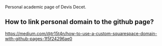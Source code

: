Personal academic page of Devis Decet.


## How to link personal domain to the github page?

https://medium.com/@tr15t4n/how-to-use-a-custom-squarespace-domain-with-github-pages-1f5f24296ae0



<!--

Pushing:

cd /Users/devisdecet/Dropbox/projects/outreach/devdecet.github
git remote -v 

# stage all changes
git add .

# commit with a short message
git commit -m "Update about + research + cv"

# push to GitHub (main branch)
git push origin main


-->


